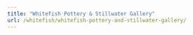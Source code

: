 ```yaml
---
title: "Whitefish Pottery & Stillwater Gallery"
url: /whitefish/whitefish-pottery-and-stillwater-gallery/
---
```

